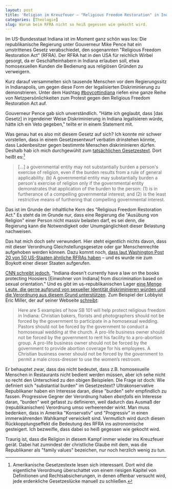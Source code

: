 ```yaml
---
layout: post
title: 'Religion im Kreuzfeuer – "Religious Freedom Restoration" in Indiana'
categories: [Theologie]
slug: Warum beim RFRA nicht so heiß gegessen wie gekocht wird.
---
```


Im US-Bundesstaat Indiana ist im Moment ganz schön was los: Die republikanische Regierung unter Gouverneur Mike Pence hat ein umstrittenes Gesetz verabschiedet, den sogenannten "Religious Freedom Restoration Act" (RFRA). Der RFRA hat in den USA für reichlich Wirbel gesorgt, da er Geschäfteinhabern in Indiana erlauben soll, etwa homosexuellen Kunden die Bedienung aus religiösen Gründen zu verweigern. 

Kurz darauf versammelten sich tausende Menschen vor dem Regierungssitz in Indianapolis, um gegen diese Form der legalisierten Diskriminierung zu demonstrieren. Unter dem Hashtag [#boycottindiana](https://www.twitter.com/hashtag/boycottindiana) riefen eine ganze Reihe von Netzpersönlichkeiten zum Protest gegen den Religious Freedom Restoration Act auf.

Gouverneur Pence gab sich unverständlich. "Hätte ich geglaubt, dass [das Gesetz] in irgendeiner Weise Diskriminierung in Indiana legalisieren würde, hätte ich ein Veto gegeben," teilte er in einem Statement mit.

Was genau hat es also mit diesem Gesetz auf sich? Ich konnte mir schwer vorstellen, dass in einem Gesetzesentwurf verbatim drinstehen könnte, dass Ladenbesitzer gegen bestimmte Menschen diskriminieren dürfen. Deshalb hab ich mich durchgewühlt zum [tatsächlichen Gesetzestext](https://iga.in.gov/legislative/2015/bills/senate/101#digest-heading). Dort heißt es:[^1] 

[^1]: Amerikanische Gesetzestexte lesen sich interessant. Dort wird die eigentliche Verordnung überschattet von einem riesigen Kapitel von Definitionen und Rechtsabsicherungen, in denen offenbar versucht wird, jede erdenkliche Gesetzeslücke manuell zu schließen.

> […] a governmental entity may not substantially burden a person's exercise of religion, even if the burden results from a rule of general applicability.
(b) A governmental entity may substantially burden a person's
exercise of religion only if the governmental entity demonstrates
that application of the burden to the person:
(1) is in furtherance of a compelling governmental interest;
and
(2) is the least restrictive means of furthering that compelling
governmental interest.

Das ist im Grunde der inhaltliche Kern des "Religious Freedom Restoration Act." Es steht da im Grunde nur, dass eine Regierung die "Ausübung von Religion" einer Person nicht massiv belasten darf, es sei denn, die Regierung kann die Notwendigkeit oder Unumgänglichkeit dieser Belastung nachweisen.

Das hat mich doch sehr verwundert. Hier steht eigentlich nichts davon, dass mit dieser Verordnung Gleichstellungsgesetze oder gar Menschenrechte aufgehoben werden können. Dazu kommt noch, [dass laut Washington Post 20 von 50 US-Staaten ähnliche RFRAs haben](http://www.washingtonpost.com/blogs/the-fix/wp/2015/03/27/19-states-that-have-religious-freedom-laws-like-indianas-that-no-one-is-boycotting/) – und es wurde nie zum Boykott einer dieser Staaten aufgerufen.

[CNN schreibt jedoch](http://www.cnn.com/2015/03/25/politics/mike-pence-religious-freedom-bill-gay-rights/index.html), "Indiana doesn't currently have a law on the books protecting Hoosiers [Einwohner von Indiana] from discrimination based on sexual orientation." Und es gibt im us-republikanischen Lager [eine Menge Leute, die gerne aufgrund von sexueller Identität diskriminieren würden und die Verordnung aus diesem Grund unterstützen](https://twitter.com/RubenBolling/status/582500071545180160). Zum Beispiel der Lobbyist Eric Miller, der auf seiner Webseite [schreibt](http://www.advanceamerica.com/blog/?p=1854): 

> Here are 5 examples of how SB 101 will help protect religious freedom in Indiana: 
Christian bakers, florists and photographers should not be forced by the government to participate in a homosexual wedding. 
Pastors should not be forced by the government to conduct a homosexual wedding at the church. 
A pro-life business owner should not be forced by the government to rent his facility to a pro-abortion group. 
A pro-life business owner should not be forced by the government to provide abortion coverage for his employees. 
A Christian business owner should not be forced by the government to permit a male cross-dresser to use the women’s restroom. 

Er behauptet zwar, dass das nicht bedeutet, dass z.B. homosexuelle Menschen in Restaurants nicht bedient werden müssen, aber ich sehe nicht so recht den Unterschied zu den obigen Beispielen. Die Frage ist doch: Wie definiert sich "substantial burden" im Gesetzestext? Ultrakonservative Republikaner haben ein Interesse daran, diese "burden" sehr empfindlich zu fassen. Progressive Gegner der Verordnung haben *ebenfalls* ein Interesse daran, "burden" weit gefasst zu definieren, weil dadurch das Ausmaß der (republikanischen) Verordnung umso verheerender wirkt. Man muss bedenken, dass in Amerika "Konservativ" und "Progressiv" in einen immerwährenden Wahlkampf verwickelt sind. Vermutlich wird durch diesen Rückkopplungseffekt die Bedeutung des RFRA ins astronomische gesteigert. Ich bezweifle, dass dabei so heiß gegessen wie gekocht wird. 

Traurig ist, dass die Religion in diesem Kampf immer wieder ins Kreuzfeuer gerät. Dabei hat zumindest der christliche Glaube mit dem, was die Republikaner als "family values" bezeichen, nur noch herzlich wenig zu tun. 
